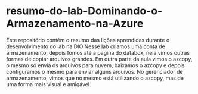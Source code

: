 # resumo-do-lab-Dominando-o-Armazenamento-na-Azure
Este repositório contém o resumo das lições aprendidas durante o desenvolvimento do lab na DIO
Nesse lab criamos uma conta de armazenamento, depois fomos até a pagina do databox, nela vimos outras formas de copiar arquivos grandes. Em outra parte da aula vimos o azcopy, o mesmo só envia os arquivos para nuvem, baixamos o azcopy e depois configuramos o mesmo para enviar alguns arquivos. No gerenciador de armazenamento, vimos que no mesmo está utilizando o azcopy, mas de uma forma mais visual e amigável.
